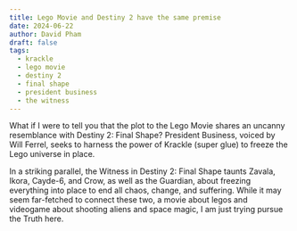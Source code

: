 ```yaml
---
title: Lego Movie and Destiny 2 have the same premise
date: 2024-06-22
author: David Pham
draft: false
tags:
  - krackle
  - lego movie
  - destiny 2
  - final shape
  - president business
  - the witness
---
```


What if I were to tell you that the plot to the Lego Movie shares an uncanny resemblance with Destiny 2: Final Shape? President Business, voiced by Will Ferrel, seeks to harness the power of Krackle (super glue) to freeze the Lego universe in place.

In a striking parallel, the Witness in Destiny 2: Final Shape taunts Zavala, Ikora, Cayde-6, and Crow, as well as the Guardian, about freezing everything into place to end all chaos, change, and suffering. While it may seem far-fetched to connect these two, a movie about legos and videogame about shooting aliens and space magic, I am just trying pursue the Truth here.

